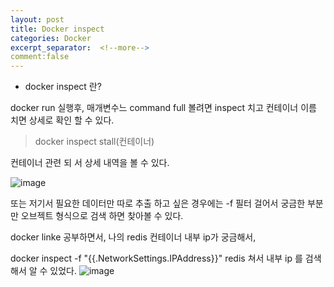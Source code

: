 ```yaml
---
layout: post
title: Docker inspect
categories: Docker
excerpt_separator:  <!--more-->
comment:false
---
```


- docker inspect 란?

docker run 실행후, 매개변수느 command full 볼려면 inspect 치고 컨테이너 이름 치면 상세로 확인 할 수 있다.

> docker inspect stall(컨테이너)

컨테이너 관련 되 서 상세 내역을 볼 수 있다.

![image](https://user-images.githubusercontent.com/40929370/74098239-2f8a8080-4b59-11ea-824b-408a30f45686.png)

또는 저기서 필요한 데이터만 따로 추출 하고 싶은 경우에는 
-f 필터 걸어서 궁금한 부분만 오브젝트 형식으로 검색 하면 찾아볼 수 있다.

docker linke 공부하면서, 나의 redis 컨테이너 내부 ip가 궁금해서, 

docker inspect -f "{{.NetworkSettings.IPAddress}}" redis
쳐서 내부 ip 를 검색해서 알 수 있었다.
![image](https://user-images.githubusercontent.com/40929370/74098253-59dc3e00-4b59-11ea-8cb1-b144010cd1d7.png)
